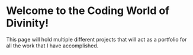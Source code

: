 <html>
<h1> Welcome to the Coding World of Divinity!</h1>
  <p> This page will hold multiple different projects that will act as a portfolio for all the work that I have accomplished.</p>
</html>
